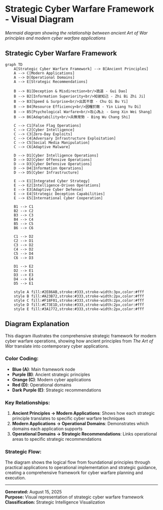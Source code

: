 # Strategic Cyber Warfare Framework - Visual Diagram

*Mermaid diagram showing the relationship between ancient Art of War principles and modern cyber warfare applications*

## Strategic Cyber Warfare Framework

```mermaid
graph TD
    A[Strategic Cyber Warfare Framework] --> B[Ancient Principles]
    A --> C[Modern Applications]
    A --> D[Operational Domains]
    A --> E[Strategic Recommendations]
    
    B --> B1[Deception & Misdirection<br/>詭道 - Gui Dao]
    B --> B2[Information Superiority<br/>知彼知己 - Zhi Bi Zhi Ji]
    B --> B3[Speed & Surprise<br/>出其不意 - Chu Qi Bu Yi]
    B --> B4[Resource Efficiency<br/>因糧於敵 - Yin Liang Yu Di]
    B --> B5[Psychological Warfare<br/>攻心為上 - Gong Xin Wei Shang]
    B --> B6[Adaptability<br/>兵無常勢 - Bing Wu Chang Shi]
    
    C --> C1[False Flag Operations]
    C --> C2[Cyber Intelligence]
    C --> C3[Zero-Day Exploits]
    C --> C4[Adversary Infrastructure Exploitation]
    C --> C5[Social Media Manipulation]
    C --> C6[Adaptive Malware]
    
    D --> D1[Cyber Intelligence Operations]
    D --> D2[Cyber Offensive Operations]
    D --> D3[Cyber Defensive Operations]
    D --> D4[Information Operations]
    D --> D5[Cyber Infrastructure]
    
    E --> E1[Integrated Cyber Strategy]
    E --> E2[Intelligence-Driven Operations]
    E --> E3[Adaptive Cyber Defense]
    E --> E4[Strategic Deception Capabilities]
    E --> E5[International Cyber Cooperation]
    
    B1 --> C1
    B2 --> C2
    B3 --> C3
    B4 --> C4
    B5 --> C5
    B6 --> C6
    
    C1 --> D2
    C2 --> D1
    C3 --> D2
    C4 --> D2
    C5 --> D4
    C6 --> D3
    
    D1 --> E2
    D2 --> E1
    D3 --> E3
    D4 --> E4
    D5 --> E1
    
    style A fill:#2E86AB,stroke:#333,stroke-width:3px,color:#fff
    style B fill:#A23B72,stroke:#333,stroke-width:2px,color:#fff
    style C fill:#F18F01,stroke:#333,stroke-width:2px,color:#fff
    style D fill:#C73E1D,stroke:#333,stroke-width:2px,color:#fff
    style E fill:#3A1772,stroke:#333,stroke-width:2px,color:#fff
```

## Diagram Explanation

This diagram illustrates the comprehensive strategic framework for modern cyber warfare operations, showing how ancient principles from *The Art of War* translate into contemporary cyber applications.

### Color Coding:
- **Blue (A)**: Main framework node
- **Purple (B)**: Ancient strategic principles
- **Orange (C)**: Modern cyber applications
- **Red (D)**: Operational domains
- **Dark Purple (E)**: Strategic recommendations

### Key Relationships:
1. **Ancient Principles → Modern Applications**: Shows how each strategic principle translates to specific cyber warfare techniques
2. **Modern Applications → Operational Domains**: Demonstrates which domains each application supports
3. **Operational Domains → Strategic Recommendations**: Links operational areas to specific strategic recommendations

### Strategic Flow:
The diagram shows the logical flow from foundational principles through practical applications to operational implementation and strategic guidance, creating a comprehensive framework for cyber warfare planning and execution.

---

**Generated:** August 15, 2025  
**Purpose:** Visual representation of strategic cyber warfare framework  
**Classification:** Strategic Intelligence Visualization
